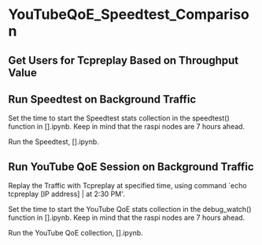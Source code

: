 # YouTubeQoE_Speedtest_Comparison

## Get Users for Tcpreplay Based on Throughput Value

## Run Speedtest on Background Traffic 

Set the time to start the Speedtest stats collection in the speedtest() function in [].ipynb. Keep in mind that the raspi nodes are 7 hours ahead.

Run the Speedtest, [].ipynb.

## Run YouTube QoE Session on Background Traffic 

Replay the Traffic with Tcpreplay at specified time, using command `echo tcpreplay [IP address] | at 2:30 PM'.

Set the time to start the YouTube QoE stats collection in the debug_watch() function in [].ipynb. Keep in mind that the raspi nodes are 7 hours ahead.

Run the YouTube QoE collection, [].ipynb.
